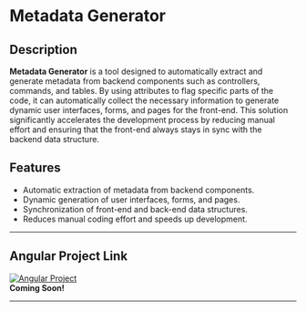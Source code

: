 # Metadata Generator

## Description

**Metadata Generator** is a tool designed to automatically extract and generate metadata from backend components such as controllers, commands, and tables. By using attributes to flag specific parts of the code, it can automatically collect the necessary information to generate dynamic user interfaces, forms, and pages for the front-end. This solution significantly accelerates the development process by reducing manual effort and ensuring that the front-end always stays in sync with the backend data structure.

## Features

- Automatic extraction of metadata from backend components.
- Dynamic generation of user interfaces, forms, and pages.
- Synchronization of front-end and back-end data structures.
- Reduces manual coding effort and speeds up development.

---

## Angular Project Link

[![Angular Project](https://img.icons8.com/external-flaticons-lineal-color-flat-icons/64/external-angular-framework-flaticons-lineal-color-flat-icons.png)](https://github.com/your-angular-project-link)  
**Coming Soon!**

---
